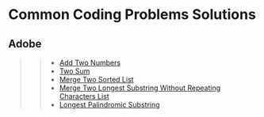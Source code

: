 # Common Coding Problems Solutions

## Adobe
> > * [Add Two Numbers](https://github.com/Arx1971/LeetCode-Company-Wise-Coding-Problems/blob/master/src/Adobe/Add_Two_Numbers/Main.java)
> > * [Two Sum](https://github.com/Arx1971/LeetCode-Company-Wise-Coding-Problems/blob/master/src/Adobe/Two_Sum/Main.java)
> > * [Merge Two Sorted List](https://github.com/Arx1971/LeetCode-Company-Wise-Coding-Problems/blob/master/src/Adobe/Merge_Two_Sorted_Lists/Main.java)
> > * [Merge Two Longest Substring Without Repeating Characters List](https://github.com/Arx1971/LeetCode-Company-Wise-Coding-Problems/blob/master/src/Adobe/Longest_Substring_Without_Repeating_Characters/Main.java)
> > * [Longest Palindromic Substring](https://github.com/Arx1971/LeetCode-Company-Wise-Coding-Problems/blob/master/src/Adobe/Longest_Palindromic_Substring/Main.java)
